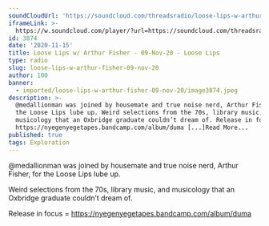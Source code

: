 ```yaml
---
soundCloudUrl: 'https://soundcloud.com/threadsradio/loose-lips-w-arthur-fisher-09-nov-20'
iframeLink: >-
  https://w.soundcloud.com/player/?url=https://soundcloud.com/threadsradio/loose-lips-w-arthur-fisher-09-nov-20&color=00aabb&auto_play=false&hide_related=false&show_comments=true&show_user=true&show_reposts=false
id: 3874
date: '2020-11-15'
title: Loose Lips w/ Arthur Fisher - 09-Nov-20 - Loose Lips
type: radio
slug: loose-lips-w-arthur-fisher-09-nov-20
author: 100
banner:
  - imported/loose-lips-w-arthur-fisher-09-nov-20/image3874.jpeg
description: >-
  @medallionman was joined by housemate and true noise nerd, Arthur Fisher, for
  the Loose Lips lube up. Weird selections from the 70s, library music, and
  musicology that an Oxbridge graduate couldn’t dream of. Release in focus =
  https://nyegenyegetapes.bandcamp.com/album/duma [...]Read More...
published: true
tags: Exploration
---
```

@medallionman was joined by housemate and true noise nerd, Arthur Fisher, for the Loose Lips lube up.

Weird selections from the 70s, library music, and musicology that an Oxbridge graduate couldn’t dream of.

Release in focus = https://nyegenyegetapes.bandcamp.com/album/duma